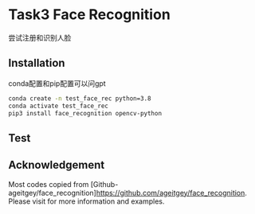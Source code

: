 # Task3 Face Recognition
尝试注册和识别人脸

## Installation
conda配置和pip配置可以问gpt
```bash
conda create -n test_face_rec python=3.8
conda activate test_face_rec
pip3 install face_recognition opencv-python
```

## Test


## Acknowledgement
Most codes copied from [Github-ageitgey/face_recognition]https://github.com/ageitgey/face_recognition.
Please visit for more information and examples.